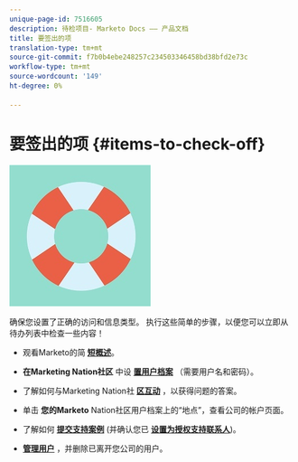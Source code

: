 ```yaml
---
unique-page-id: 7516605
description: 待检项目- Marketo Docs —— 产品文档
title: 要签出的项
translation-type: tm+mt
source-git-commit: f7b0b4ebe248257c234503346458bd38bfd2e73c
workflow-type: tm+mt
source-wordcount: '149'
ht-degree: 0%

---
```



# 要签出的项 {#items-to-check-off}

![](assets/life-preserver.jpg)

确保您设置了正确的访问和信息类型。 执行这些简单的步骤，以便您可以立即从待办列表中检查一些内容！

* 观看Marketo的简 **[短概述](http://pages2.marketo.com/demoFull.html)**。

* **在Marketing Nation社区** 中设 **[置用户档案](http://nation.marketo.com/)** （需要用户名和密码）。

* 了解如何与Marketing Nation社 **[区互动](http://nation.marketo.com/t5/About-Community/ct-p/about-community)** ，以获得问题的答案。

* 单击 **您的Marketo** Nation社区用户档案上的“地点”，查看公司的帐户页面。

* 了解如何 **[提交支持案例](http://nation.marketo.com/t5/Knowledgebase/Submitting-a-Support-Case-to-Marketo-Support/ta-p/252201)** (并确认您已 **[设置为授权支持联系人](http://nation.marketo.com/t5/Knowledgebase/Managing-Authorized-Support-Contacts/ta-p/254341)**)。

* **[管理用户](/help/marketo/product-docs/administration/users-and-roles/managing-marketo-users.md)** ，并删除已离开您公司的用户。
